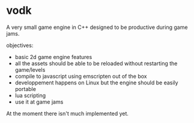 vodk
====

A very small game engine in C++ designed to be productive during game jams.

objectives:
 - basic 2d game engine features
 - all the assets should be able to be reloaded without restarting the game/levels
 - compile to javascript using emscripten out of the box
 - developpement happens on Linux but the engine should be easily portable
 - lua scripting
 - use it at game jams

At the moment there isn't much implemented yet.
